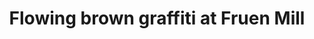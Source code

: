 ---
title: "Flowing brown graffiti at Fruen Mill"
picture: "/assets/camera-roll/2008/2008-05-31-flowing-brown-graffiti-at-fruen-mill/recon-4-069.jpg"
layout: picture
thumbnail: "/assets/camera-roll/2008/2008-05-31-flowing-brown-graffiti-at-fruen-mill/recon-4-069-thumbnail.jpg"
tags:
  - Recon 4
  - photograph
  - graffiti
  - Artist Unknown
  - urban exploration
  - Fruen Mill
  - Minneapolis
---